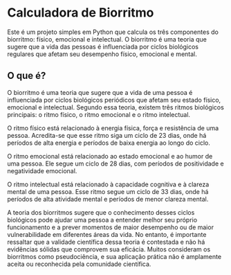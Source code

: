 # Calculadora de Biorritmo

Este é um projeto simples em Python que calcula os três componentes do biorritmo: físico, emocional e intelectual. O biorritmo é uma teoria que sugere que a vida das pessoas é influenciada por ciclos biológicos regulares que afetam seu desempenho físico, emocional e mental.

## O que é?

O biorritmo é uma teoria que sugere que a vida de uma pessoa é influenciada por ciclos biológicos periódicos que afetam seu estado físico, emocional e intelectual. Segundo essa teoria, existem três ritmos biológicos principais: o ritmo físico, o ritmo emocional e o ritmo intelectual.

O ritmo físico está relacionado à energia física, força e resistência de uma pessoa. Acredita-se que esse ritmo siga um ciclo de 23 dias, onde há períodos de alta energia e períodos de baixa energia ao longo do ciclo.

O ritmo emocional está relacionado ao estado emocional e ao humor de uma pessoa. Ele segue um ciclo de 28 dias, com períodos de positividade e negatividade emocional.

O ritmo intelectual está relacionado à capacidade cognitiva e à clareza mental de uma pessoa. Esse ritmo segue um ciclo de 33 dias, onde há períodos de alta atividade mental e períodos de menor clareza mental.

A teoria dos biorritmos sugere que o conhecimento desses ciclos biológicos pode ajudar uma pessoa a entender melhor seu próprio funcionamento e a prever momentos de maior desempenho ou de maior vulnerabilidade em diferentes áreas da vida. No entanto, é importante ressaltar que a validade científica dessa teoria é contestada e não há evidências sólidas que comprovem sua eficácia. Muitos consideram os biorritmos como pseudociência, e sua aplicação prática não é amplamente aceita ou reconhecida pela comunidade científica.
